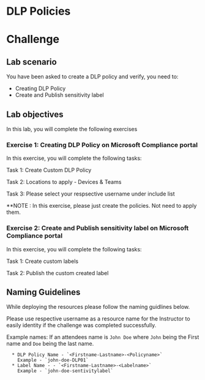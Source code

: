 


# DLP Policies 
# Challenge
 
## Lab scenario

You have been asked to create a DLP policy and verify, you need to:

- Creating DLP Policy 
- Create and Publish sensitivity label 


## Lab objectives

In this lab, you will complete the following exercises

### Exercise 1: Creating DLP Policy on Microsoft Compliance portal

In this exercise, you will complete the following tasks:

Task 1: Create Custom DLP Policy

Task 2: Locations to apply - Devices & Teams

Task 3: Please select your respsective username under include list

**NOTE : In this exercise, please just create the policies. Not need to apply them. 


### Exercise 2: Create and Publish sensitivity label on Microsoft Compliance portal

In this exercise, you will complete the following tasks:

Task 1: Create custom labels 

Task 2: Publish the custom created label


## Naming Guidelines

While deploying the resources please follow the naming guidlines below. 
   
Please use respective username as a resource name for the Instructor to easily identity if the challenge was completed successfully. 
 
Example names: If an attendees name is `John Doe` where `John` being the First name and `Doe` being the last name.

      * DLP Policy Name - `<Firstname-Lastname>-<Policyname>`  
	    Example - `john-doe-DLP01`
      * Label Name - - `<Firstname-Lastname>-<Labelname>`  
	    Example - `john-doe-sentivitylabel`
 
